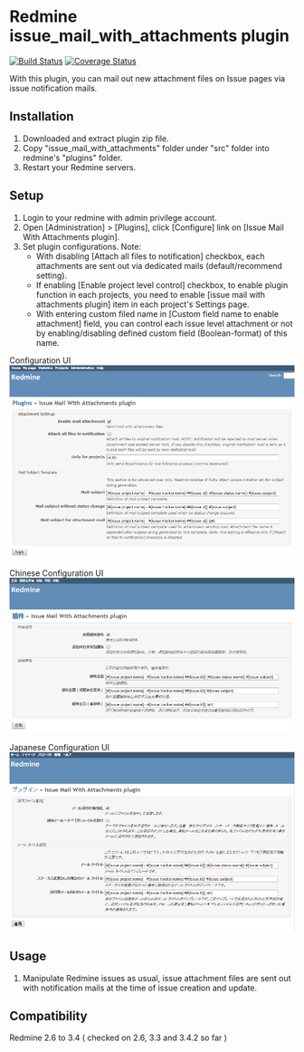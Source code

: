 # Redmine issue_mail_with_attachments plugin
[![Build Status](https://travis-ci.org/vosifei/testci.svg?branch=onlyforpj)](https://travis-ci.org/vosifei/testci)
[![Coverage Status](https://coveralls.io/repos/github/vosifei/testci/badge.svg?branch=onlyforpj)](https://coveralls.io/github/vosifei/testci?branch=onlyforpj)

With this plugin, you can mail out new attachment files on Issue pages via issue notification mails.

## Installation
1. Downloaded and extract plugin zip file.
2. Copy "issue_mail_with_attachments" folder under "src" folder into redmine's "plugins" folder.
3. Restart your Redmine servers.

## Setup
1. Login to your redmine with admin privilege account.
2. Open \[Administration] > [Plugins], click [Configure] link on [Issue Mail With Attachments plugin].
3. Set plugin configurations. Note:
   - With disabling [Attach all files to notification] checkbox, each attachments are sent out via dedicated mails (default/recommend setting).
   - If enabling [Enable project level control] checkbox, to enable plugin function in each projects, you need to enable [issue mail with attachments plugin] item in each project's Settings page.
   - With entering custom filed name in [Custom field name to enable attachment] field, you can control each issue level attachment or not by enabling/disabling defined custom field (Boolean-format) of this name.

Configuration UI
![UI image](ui.png "UI image")

Chinese Configuration UI
![Chinese UI image](ui-zh.png "Chinese UI image")

Japanese Configuration UI
![Japanese UI image](ui-ja.png "Japanese UI image")

## Usage
1. Manipulate Redmine issues as usual, issue attachment files are sent out with notification mails at the time of issue creation and update.

## Compatibility
Redmine 2.6 to 3.4 ( checked on 2.6, 3.3 and 3.4.2 so far )
